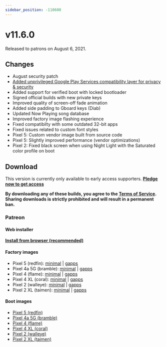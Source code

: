 ```yaml
---
sidebar_position: -110600
---
```


# v11.6.0

Released to patrons on August 6, 2021.

## Changes

- August security patch
- [Added unprivileged Google Play Services compatibility layer for privacy & security](../advanced/google-services.md#compatibility-layer)
- Added support for verified boot with locked bootloader
- Signed official builds with new private keys
- Improved quality of screen-off fade animation
- Added side padding to Gboard keys (Diab)
- Updated Now Playing song database
- Improved factory image flashing experience
- Fixed compatibilty with some outdated 32-bit apps
- Fixed issues related to custom font styles
- Pixel 5: Custom vendor image built from source code
- Pixel 5: Slightly improved performance (vendor optimizations)
- Pixel 2: Fixed black screen when using Night Light with the Saturated color profile on boot

## Download

This version is currently only available to early access supporters. **[Pledge now to get access](https://patreon.com/kdrag0n)**

**By downloading any of these builds, you agree to the [Terms of Service](https://kdrag0n.dev/terms-of-service). Sharing downloads is strictly prohibited and will result in a permanent ban.**

### Patreon

#### Web installer

**[Install from browser (recommended)](https://patreon.kdrag0n.dev/protonaosp-install/)**

#### Factory images

- Pixel 5 (redfin): [minimal](https://patreon.kdrag0n.dev/exclusive/proton-aosp_redfin-factory_11.6.0-test1.zip) | [gapps](https://patreon.kdrag0n.dev/exclusive/proton-aosp_redfin-factory_11.6.0-test1-gapps.zip)
- Pixel 4a 5G (bramble): [minimal](https://patreon.kdrag0n.dev/exclusive/proton-aosp_bramble-factory_11.6.0-test1.zip) | [gapps](https://patreon.kdrag0n.dev/exclusive/proton-aosp_bramble-factory_11.6.0-test1-gapps.zip)
- Pixel 4 (flame): [minimal](https://patreon.kdrag0n.dev/exclusive/proton-aosp_flame-factory_11.6.0-test1.zip) | [gapps](https://patreon.kdrag0n.dev/exclusive/proton-aosp_flame-factory_11.6.0-test1-gapps.zip)
- Pixel 4 XL (coral): [minimal](https://patreon.kdrag0n.dev/exclusive/proton-aosp_coral-factory_11.6.0-test1.zip) | [gapps](https://patreon.kdrag0n.dev/exclusive/proton-aosp_coral-factory_11.6.0-test1-gapps.zip)
- Pixel 2 (walleye): [minimal](https://patreon.kdrag0n.dev/exclusive/proton-aosp_walleye-factory_11.6.0-test1.zip) | [gapps](https://patreon.kdrag0n.dev/exclusive/proton-aosp_walleye-factory_11.6.0-test1-gapps.zip)
- Pixel 2 XL (taimen): [minimal](https://patreon.kdrag0n.dev/exclusive/proton-aosp_taimen-factory_11.6.0-test1.zip) | [gapps](https://patreon.kdrag0n.dev/exclusive/proton-aosp_taimen-factory_11.6.0-test1-gapps.zip)

#### Boot images

- [Pixel 5 (redfin)](https://patreon.kdrag0n.dev/protonaosp-boot/proton-aosp_redfin-factory_11.6.0-test1_boot.img)
- [Pixel 4a 5G (bramble)](https://patreon.kdrag0n.dev/protonaosp-boot/proton-aosp_bramble-factory_11.6.0-test1_boot.img)
- [Pixel 4 (flame)](https://patreon.kdrag0n.dev/protonaosp-boot/proton-aosp_flame-factory_11.6.0-test1_boot.img)
- [Pixel 4 XL (coral)](https://patreon.kdrag0n.dev/protonaosp-boot/proton-aosp_coral-factory_11.6.0-test1_boot.img)
- [Pixel 2 (walleye)](https://patreon.kdrag0n.dev/protonaosp-boot/proton-aosp_walleye-factory_11.6.0-test1_boot.img)
- [Pixel 2 XL (taimen)](https://patreon.kdrag0n.dev/protonaosp-boot/proton-aosp_taimen-factory_11.6.0-test1_boot.img)
